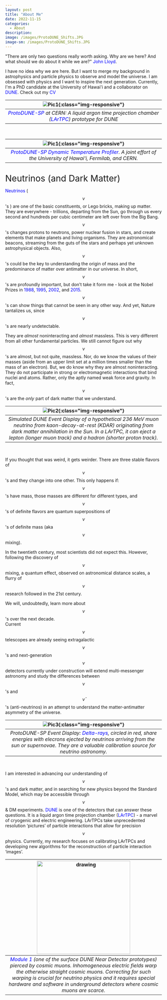```yaml
---
layout: post
title: "About Me"
date: 2022-11-15
categories:
  - About
description:
image: /images/ProtoDUNE_Shifts.JPG
image-sm: /images/ProtoDUNE_Shifts.JPG
---
```


"There are only two questions really worth asking. Why are we here? And what should we do about it while we are?" <a href="https://www.ted.com/talks/john_lloyd_inventories_the_invisible" style="color: blue; text-decoration: none;">John Lloyd</a>.

I have no idea why we are here. But I want to merge my background in astrophysics and particle physics to observe and model the universe. I am obsessed with physics and I want to inspire the next generation. Currently, I'm a PhD candidate at the University of Hawai'i and a collaborator on <a href="https://lbnf-dune.fnal.gov/how-it-works/introduction/" style="color: blue; text-decoration: none;">DUNE</a>. Check out my <a href ="/assets/CV.pdf" style="color: blue; text-decoration: none;">CV</a>

| ![Pic1](/images/2018_June_ProtoDUNE.JPG){:class="img-responsive"} | 
|:--:| 
| *<a href="https://www.symmetrymagazine.org/article/protodune-in-pictures" style="color: blue; text-decoration: none;">ProtoDUNE-SP</a> at CERN: A liquid argon time projection chamber (<a href="https://en.wikipedia.org/wiki/Time_projection_chamber#The_Liquid_Argon_Time_Projection_Chamber_(LArTPC)" style="color: blue; text-decoration: none;">LArTPC</a>) prototype for DUNE* |

<br/>

| ![Pic1](/images/ProtoDUNE_Thermometer.jpeg){:class="img-responsive"} | 
|:--:| 
| *<a href="https://news.fnal.gov/2018/11/how-to-build-a-towering-millikelvin-thermometer" style="color: blue; text-decoration: none;">ProtoDUNE-SP Dynamic Temperature Profiler</a>. A joint effort of the University of Hawai'i, Fermilab, and CERN.* |

<br/>
<span style="font-size:2em;">Neutrinos (and Dark Matter)</span>
<br/>

<a href="https://neutrinos.fnal.gov/" style="color: blue; text-decoration: none;">Neutrinos</a> ( $$\nu$$'s ) are one of the basic constituents, or Lego bricks, making up matter.
They are everywhere - trillions, departing from the Sun, go through us every second and hundreds per cubic centimeter are left over from the Big Bang. $$\nu$$'s changes protons to neutrons, power nuclear fusion in stars, and create elements that make planets and living organisms. They are astronomical beacons, streaming from the guts of the stars and perhaps yet unknown astrophysical objects. Also, $$\nu$$'s could be the key to understanding the origin of mass and the predominance of matter over antimatter in our universe.
In short, $$\nu$$'s are profoundly important, but don’t take it form me - look at the Nobel Prizes in <a href="https://www.nobelprize.org/prizes/physics/1988/summary/" style="color: blue; text-decoration: none;">1988</a>, <a href="https://www.nobelprize.org/prizes/physics/1995/summary/" style="color: blue; text-decoration: none;">1995</a>, <a href="https://www.nobelprize.org/prizes/physics/2002/summary/" style="color: blue; text-decoration: none;">2002</a>, and <a href="https://www.nobelprize.org/prizes/physics/2015/summary/" style="color: blue; text-decoration: none;">2015</a>. $$\nu$$'s can show things that cannot be seen in any other way. And yet, Nature tantalizes us, since $$\nu$$'s are nearly undetectable.

They are *almost* noninteracting and *almost* massless.
This is very different from all other fundamental particles. 
We still cannot figure out why $$\nu$$'s are almost, but not quite, massless. 
Nor, do we know the values of their masses (aside from an upper limit set at a million times smaller than the mass of an electron). 
But, we do know why they are almost noninteracting. 
They do not participate in strong or electromagnetic interactions that bind nuclei and atoms. 
Rather, only the aptly named weak force and gravity. In fact, $$\nu$$'s are the *only* part of dark matter that we understand. 

| ![Pic2](/images/KDAR_Neutrino.png){:class="img-responsive"} | 
|:--:| 
| *Simulated DUNE Event Display of a hypothetical 236 MeV muon neutrino from kaon-decay-at-rest (KDAR) originating from dark matter annihilation in the Sun. In a LArTPC, it can eject a lepton (longer muon track) and a hadron (shorter proton track).* |

<br/>

If you thought that was weird, it gets weirder. 
There are three stable flavors of $$\nu$$'s and they change into one other. 
This only happens if: $$\nu$$'s have mass, those masses are different for different types, and  $$\nu$$'s of definite flavors are quantum superpositions of $$\nu$$'s of definite mass (aka $$\nu$$ mixing). 

In the twentieth century, most scientists did not expect this. 
However, following the discovery of $$\nu$$ mixing, a quantum effect, observed on astronomical distance scales, a flurry of $$\nu$$ research followed in the 21st century. 

We will, undoubtedly, learn more about $$\nu$$'s over the next decade.  
Current $$\nu$$ telescopes are already seeing extragalactic $$\nu$$'s and next-generation $$\nu$$ detectors currently under construction will extend multi-messenger astronomy and study the differences between $$\nu$$'s and $$\bar \nu$$'s (anti-neutrinos) in an attempt to understand the matter-antimatter asymmetry of the universe.

| ![Pic3](/images/DeltaRayExample.png){:class="img-responsive"} | 
|:--:| 
| *ProtoDUNE-SP Event Display: <a href="https://en.wikipedia.org/wiki/Delta_ray" style="color: blue; text-decoration: none;">Delta-rays</a>, circled in red, share energies with elecrons ejected by neutrinos arriving from the sun or supernovae. They are a valuable calibration source for neutrino astronomy.* |

<br/>

I am interested in advancing our understanding of $$\nu$$'s and dark matter, and in searching for new physics beyond the Standard Model, which may be accessible through $$\nu$$ & DM experiments. <a href="https://lbnf-dune.fnal.gov/how-it-works/introduction/" style="color: blue; text-decoration: none;">DUNE</a> is one of the detectors that can answer these questions. It is a liquid argon time projection chamber (<a href="https://en.wikipedia.org/wiki/Time_projection_chamber#The_Liquid_Argon_Time_Projection_Chamber_(LArTPC)" style="color: blue; text-decoration: none;">LArTPC</a>) - a marvel of cryogenic and electric engineering. LArTPCs take unprecedented resolution ‘pictures’ of particle interactions that allow for precision $$\nu$$ physics. Currently, my research focuses on calibrating LArTPCs and developing new algorithms for the reconstruction of particle interaction ‘images’.

| <img src="/images/Module1_Example.png" alt="drawing" width="300"/> | 
|:--:| 
| *<a href="https://news.fnal.gov/2021/06/dune-prototype-detector-argoncube-crosses-the-globe/" style="color: blue; text-decoration: none;">Module 1</a> (one of the surface DUNE Near Detector prototypes) pierced by cosmic muons. Inhomogeneous electric fields warp the otherwise straight cosmic muons. Correcting for such warping is crucial for neutrino physics and it requires special hardware and software in underground detectors where cosmic muons are scarce.* |

<br/>
